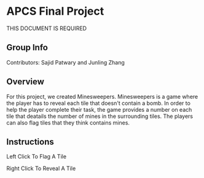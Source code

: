 # APCS Final Project
THIS DOCUMENT IS REQUIRED
## Group Info
Contributors: Sajid Patwary and Junling Zhang

## Overview
For this project, we created Minesweepers. 
Minesweepers is a game where the player 
has to reveal each tile that doesn't contain 
a bomb. In order to help the player complete 
their task, the game provides a number on each 
tile that deatails the number of mines in the 
surrounding tiles. The players can also flag 
tiles that they think contains mines.

## Instructions
Left Click To Flag A Tile

Right Click To Reveal A Tile
